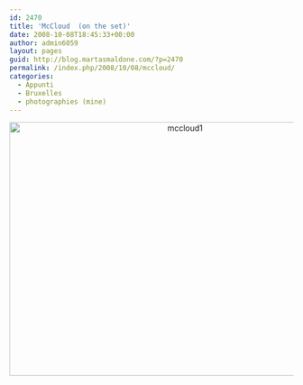 ```yaml
---
id: 2470
title: 'McCloud  (on the set)'
date: 2008-10-08T18:45:33+00:00
author: admin6059
layout: pages
guid: http://blog.martasmaldone.com/?p=2470
permalink: /index.php/2008/10/08/mccloud/
categories:
  - Appunti
  - Bruxelles
  - photographies (mine)
---
```

<p style="text-align: center;">
  <img class="aligncenter size-full wp-image-3656" src="http://blog.martasmaldone.eu/wp-content/uploads/2008/10/mccloud1.jpg" alt="mccloud1" width="607" height="450" srcset="http://blog.martasmaldone.eu/wp-content/uploads/2008/10/mccloud1.jpg 607w, http://blog.martasmaldone.eu/wp-content/uploads/2008/10/mccloud1-300x222.jpg 300w" sizes="(max-width: 607px) 100vw, 607px" />
</p>